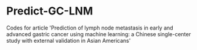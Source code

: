 # Predict-GC-LNM
Codes for article 'Prediction of lymph node metastasis in early and advanced gastric cancer using machine learning: a Chinese single-center study with external validation in Asian Americans'
